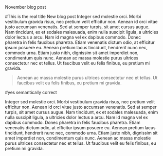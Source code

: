 November blog post

#This is the real title New blog post
Integer sed molestie orci. Morbi vestibulum gravida risus, nec pretium velit efficitur non. Aenean id orci vitae justo accumsan venenatis. Sed at semper turpis, sit amet cursus augue. Nam tincidunt, ex et sodales malesuada, enim nulla suscipit ligula, a ultricies dolor lectus a arcu. Nam id magna vel ex dapibus commodo. Donec pharetra in felis faucibus pharetra. Etiam venenatis dictum odio, at efficitur ipsum posuere eu. Aenean pretium lacus tincidunt, hendrerit nunc nec, commodo urna. Etiam justo nibh, dignissim sit amet imperdiet non, condimentum quis nunc. Aenean ac massa molestie purus ultrices consectetur nec et tellus. Ut faucibus velit eu felis finibus, eu pretium mi gravida.

>Aenean ac massa molestie purus ultrices consectetur nec et tellus. Ut faucibus velit eu felis finibus, eu pretium mi gravida.

#yes semantically correct

Integer sed molestie orci. Morbi vestibulum gravida risus, nec pretium velit efficitur non. Aenean id orci vitae justo accumsan venenatis. Sed at semper turpis, sit amet cursus augue. Nam tincidunt, ex et sodales malesuada, enim nulla suscipit ligula, a ultricies dolor lectus a arcu. Nam id magna vel ex dapibus commodo. Donec pharetra in felis faucibus pharetra. Etiam venenatis dictum odio, at efficitur ipsum posuere eu. Aenean pretium lacus tincidunt, hendrerit nunc nec, commodo urna. Etiam justo nibh, dignissim sit amet imperdiet non, condimentum quis nunc. Aenean ac massa molestie purus ultrices consectetur nec et tellus. Ut faucibus velit eu felis finibus, eu pretium mi gravida.
